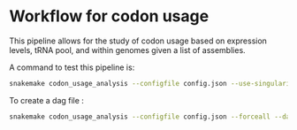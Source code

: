 # Workflow for codon usage

This pipeline allows for the study of codon usage based on expression levels, tRNA pool, and within genomes given a list of assemblies.

A command to test this pipeline is:

``` bash
snakemake codon_usage_analysis --configfile config.json --use-singularity --singularity-args "--bind /beegfs/banque/gtdrift/:/beegfs/banque/gtdrift/" --cluster "sbatch -J {params.name} -p {params.partition} -N 1 --ntasks={params.ntasks} --mem={params.mem} -t {params.time} -o {params.out} -e {params.err}" --rerun-incomplete --rerun-triggers mtime -j 100 -n
```

To create a dag file :

``` bash
snakemake codon_usage_analysis --configfile config.json --forceall --dag | dot -Tpdf > dag-GTDrift.pdf
```
